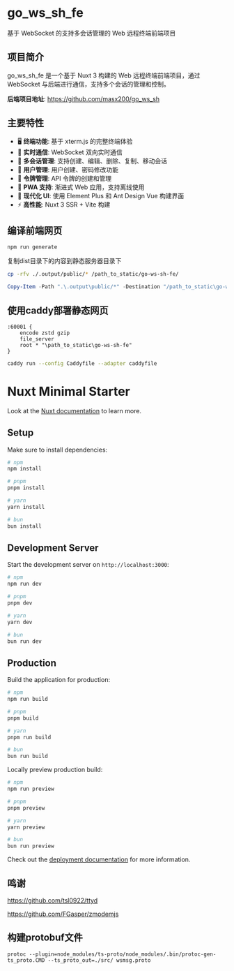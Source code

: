 # go_ws_sh_fe

基于 WebSocket 的支持多会话管理的 Web 远程终端前端项目

## 项目简介

go_ws_sh_fe 是一个基于 Nuxt 3 构建的 Web 远程终端前端项目，通过 WebSocket
与后端进行通信，支持多个会话的管理和控制。

**后端项目地址**: https://github.com/masx200/go_ws_sh

## 主要特性

- 🖥️ **终端功能**: 基于 xterm.js 的完整终端体验
- 🔗 **实时通信**: WebSocket 双向实时通信
- 👥 **多会话管理**: 支持创建、编辑、删除、复制、移动会话
- 👤 **用户管理**: 用户创建、密码修改功能
- 🔐 **令牌管理**: API 令牌的创建和管理
- 📱 **PWA 支持**: 渐进式 Web 应用，支持离线使用
- 🎨 **现代化 UI**: 使用 Element Plus 和 Ant Design Vue 构建界面
- ⚡ **高性能**: Nuxt 3 SSR + Vite 构建

## 编译前端网页

```shell
npm run generate
```

复制dist目录下的内容到静态服务器目录下

```bash
cp -rfv ./.output/public/* /path_to_static/go-ws-sh-fe/
```

```powershell
Copy-Item -Path ".\.output\public/*" -Destination "/path_to_static\go-ws-sh-fe" -Recurse -Force -v
```

## 使用caddy部署静态网页

```caddyfile
:60001 {
	encode zstd gzip
	file_server
	root * "\path_to_static\go-ws-sh-fe"
}
```

```bash
caddy run --config Caddyfile --adapter caddyfile
```

# Nuxt Minimal Starter

Look at the
[Nuxt documentation](https://nuxt.com/docs/getting-started/introduction) to
learn more.

## Setup

Make sure to install dependencies:

```bash
# npm
npm install

# pnpm
pnpm install

# yarn
yarn install

# bun
bun install
```

## Development Server

Start the development server on `http://localhost:3000`:

```bash
# npm
npm run dev

# pnpm
pnpm dev

# yarn
yarn dev

# bun
bun run dev
```

## Production

Build the application for production:

```bash
# npm
npm run build

# pnpm
pnpm build

# yarn
pnpm run build

# bun
bun run build
```

Locally preview production build:

```bash
# npm
npm run preview

# pnpm
pnpm preview

# yarn
yarn preview

# bun
bun run preview
```

Check out the
[deployment documentation](https://nuxt.com/docs/getting-started/deployment) for
more information.

## 鸣谢

https://github.com/tsl0922/ttyd

https://github.com/FGasper/zmodemjs

## 构建protobuf文件

```shell
protoc --plugin=node_modules/ts-proto/node_modules/.bin/protoc-gen-ts_proto.CMD --ts_proto_out=./src/ wsmsg.proto
```

